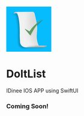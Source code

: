 [<img src="/DoItList/Assets.xcassets/AppIcon.appiconset/120.png"/>](120.png)
# DoItList
IDinee IOS APP using SwiftUI
### Coming Soon!
